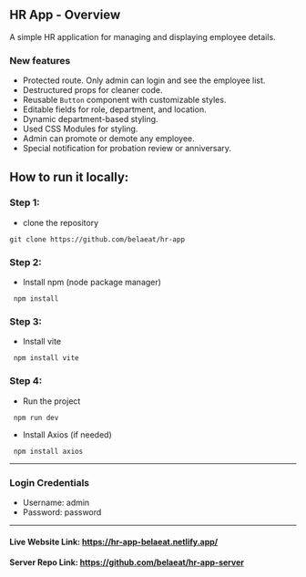 ## HR App - Overview

A simple HR application for managing and displaying employee details.

### New features

- Protected route. Only admin can login and see the employee list.
- Destructured props for cleaner code.
- Reusable `Button` component with customizable styles.
- Editable fields for role, department, and location.
- Dynamic department-based styling.
- Used CSS Modules for styling.
- Admin can promote or demote any employee.
- Special notification for probation review or anniversary.

## How to run it locally:

### Step 1:

- clone the repository

```shell
git clone https://github.com/belaeat/hr-app
```

### Step 2:

- Install npm (node package manager)

```shell
 npm install
```

### Step 3:

- Install vite

```shell
 npm install vite
```

### Step 4:

- Run the project

```shell
 npm run dev
```

- Install Axios (if needed)

```shell
 npm install axios
```

<hr>

### Login Credentials

- Username: admin
- Password: password

<hr>

#### Live Website Link: https://hr-app-belaeat.netlify.app/

#### Server Repo Link: https://github.com/belaeat/hr-app-server
